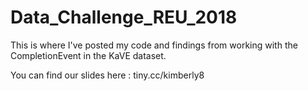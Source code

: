 # Data_Challenge_REU_2018

This is where I've posted my code and findings from working with the CompletionEvent in the KaVE dataset.

You can find our slides here : tiny.cc/kimberly8
